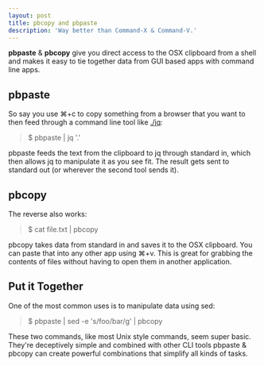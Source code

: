 ```yaml
---
layout: post
title: pbcopy and pbpaste
description: 'Way better than Command-X & Command-V.'
---
```


__pbpaste__ & __pbcopy__ give you direct access to the OSX clipboard from a shell and makes it easy to tie together data from GUI based apps with command line apps.

## <i class="fa fa-clipboard"></i> pbpaste

So say you use ⌘+c to copy something from a browser that you want to then feed through a command line tool like [./jq](http://stedolan.github.io/jq/):

> $ pbpaste \| jq '.'

pbpaste feeds the text from the clipboard to jq through standard in, which then allows jq to manipulate it as you see fit. The result gets sent to standard out (or wherever the second tool sends it).

## <i class="fa fa-files-o"></i> pbcopy

The reverse also works:

> $ cat file.txt \| pbcopy

pbcopy takes data from standard in and saves it to the OSX clipboard. You can paste that into any other app using ⌘+v. This is great for grabbing the contents of files without having to open them in another application.

## <i class="fa fa-compress"></i> Put it Together

One of the most common uses is to manipulate data using sed:

> $ pbpaste \| sed -e 's/foo/bar/g' \| pbcopy

These two commands, like most Unix style commands, seem super basic. They're deceptively simple and combined with other CLI tools pbpaste & pbcopy can create powerful combinations that simplify all kinds of tasks.
